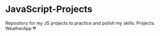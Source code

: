 # JavaScript-Projects
Repository for my JS projects to practice and polish my skills.
Projects:
WeatherApp ⛈
